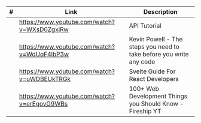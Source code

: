 <!-- prettier-ignore -->
|#| Link | Description |
|------|-------------|-------------|
||https://www.youtube.com/watch?v=WXsD0ZgxjRw| API Tutorial|
||https://www.youtube.com/watch?v=WdUqF4lbP3w | Kevin Powell - The steps you need to take before you write any code |
||https://www.youtube.com/watch?v=uWDBEUkTRGk|Svelte Guide For React Developers|
||https://www.youtube.com/watch?v=erEgovG9WBs| 100+ Web Development Things you Should Know  - Fireship YT|
